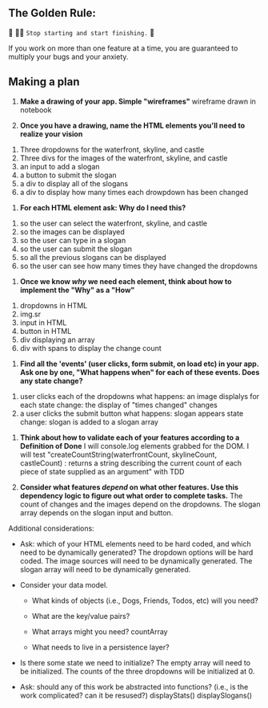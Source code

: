 ## The Golden Rule: 

🦸 🦸‍♂️ `Stop starting and start finishing.` 🏁

If you work on more than one feature at a time, you are guaranteed to multiply your bugs and your anxiety.

## Making a plan

1) **Make a drawing of your app. Simple "wireframes"**
  wireframe drawn in notebook

1) **Once you have a drawing, name the HTML elements you'll need to realize your vision**
  1. Three dropdowns for the waterfront, skyline, and castle
  2. Three divs for the images of the waterfront, skyline, and castle
  3. an input to add a slogan
  4. a button to submit the slogan
  5. a div to display all of the slogans
  6. a div to display how many times each drowpdown has been changed

1) **For each HTML element ask: Why do I need this?** 
  1. so the user can select the waterfront, skyline, and castle
  2. so the images can be displayed
  3. so the user can type in a slogan
  4. so the user can submit the slogan
  5. so all the previous slogans can be displayed
  6. so the user can see how many times they have changed the dropdowns

1) **Once we know _why_ we need each element, think about how to implement the "Why" as a "How"**
  1.  dropdowns in HTML
  2. img.sr
  3. input in HTML
  4. button in HTML
  5. div displaying an array
  6. div with spans to display the change count

1) **Find all the 'events' (user clicks, form submit, on load etc) in your app. Ask one by one, "What happens when" for each of these events. Does any state change?**
  1. user clicks each of the dropdowns
      what happens: an image displalys for each
        state change: the display of "times changed" changes
  2. a user clicks the submit button
      what happens: slogan appears
        state change: slogan is added to a slogan array

1) **Think about how to validate each of your features according to a Definition of Done**
  I will console.log elements grabbed for the DOM.
  I will test "createCountString(waterfrontCount, skylineCount, castleCount) : returns a string describing the current count of each piece of state supplied as an argument" with TDD

1) **Consider what features _depend_ on what other features. Use this dependency logic to figure out what order to complete tasks.**
  The count of changes and the images depend on the dropdowns.
  The slogan array depends on the slogan input and button. 

Additional considerations:
- Ask: which of your HTML elements need to be hard coded, and which need to be dynamically generated?
    The dropdown options will be hard coded. 
    The image sources will need to be dynamically generated. 
    The slogan array will need to be dynamically generated.

- Consider your data model. 
  - What kinds of objects (i.e., Dogs, Friends, Todos, etc) will you need? 
  - What are the key/value pairs? 
  - What arrays might you need?
      countArray 

  - What needs to live in a persistence layer?

- Is there some state we need to initialize?
      The empty array will need to be initialized.
      The counts of the three dropdowns will be initialized at 0. 

- Ask: should any of this work be abstracted into functions? (i.e., is the work complicated? can it be resused?)
      displayStats()
      displaySlogans()
